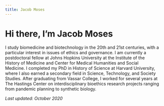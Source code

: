 ```yaml
---
title: Jacob Moses
---
```

# Hi there, I’m Jacob Moses
I study biomedicine and biotechnology in the 20th and 21st centuries, with a particular interest in issues of ethics and governance. I am currently a postdoctoral fellow at Johns Hopkins University at the Institute of the History of Medicine and Center for Medical Humanities and Social Medicine. I completed my PhD in History of Science at Harvard University, where I also earned a secondary field in Science, Technology, and Society Studies. After graduating from Vassar College, I worked for several years at The Hastings Center on interdisciplinary bioethics research projects ranging from pandemic planning to synthetic biology.

_Last updated: October 2020_